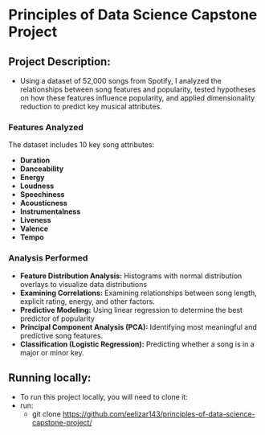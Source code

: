 # Principles of Data Science Capstone Project



## Project Description: 
* Using a dataset of 52,000 songs from Spotify, I analyzed the relationships between song features and popularity, tested hypotheses on how these features influence popularity, and applied dimensionality reduction to predict key musical attributes.

### Features Analyzed
The dataset includes 10 key song attributes:
- **Duration**
- **Danceability**
- **Energy**
- **Loudness**
- **Speechiness**
- **Acousticness**
- **Instrumentalness**
- **Liveness**
- **Valence**
- **Tempo**

### Analysis Performed
- **Feature Distribution Analysis:** Histograms with normal distribution overlays to visualize data distributions
- **Examining Correlations:** Examining relationships between song length, explicit rating, energy, and other factors.
- **Predictive Modeling:** Using linear regression to determine the best predictor of popularity
- **Principal Component Analysis (PCA):** Identifying most meaningful and predictive song features.
- **Classification (Logistic Regression):** Predicting whether a song is in a major or minor key.

## Running locally: 
* To run this project locally, you will need to clone it:
* run:
  * git clone https://github.com/eelizar143/principles-of-data-science-capstone-project/
